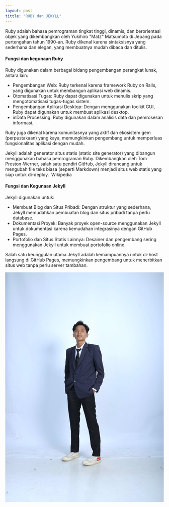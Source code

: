 ```yaml
---
layout: post
tittle: "RUBY dan JEKYLL"
---
```


Ruby adalah bahasa pemrograman tingkat tinggi, dinamis, dan berorientasi objek yang dikembangkan oleh Yukihiro "Matz" Matsumoto di Jepang pada pertengahan tahun 1990-an. Ruby dikenal karena sintaksisnya yang sederhana dan elegan, yang membuatnya mudah dibaca dan ditulis.
<h4>Fungsi dan kegunaan Ruby</h4>
Ruby digunakan dalam berbagai bidang pengembangan perangkat lunak, antara lain:​
<ul type="disc">
    <li>Pengembangan Web: Ruby terkenal karena framework Ruby on Rails, yang digunakan untuk membangun aplikasi web dinamis.</li>
    <li>Otomatisasi Tugas: Ruby dapat digunakan untuk menulis skrip yang mengotomatisasi tugas-tugas sistem.</li>
    <li>Pengembangan Aplikasi Desktop: Dengan menggunakan toolkit GUI, Ruby dapat digunakan untuk membuat aplikasi desktop.</li>
    <li>inData Processing: Ruby digunakan dalam analisis data dan pemrosesan informasi.​</li>
</ul>
Ruby juga dikenal karena komunitasnya yang aktif dan ekosistem gem (perpustakaan) yang kaya, memungkinkan pengembang untuk memperluas fungsionalitas aplikasi dengan mudah.​

Jekyll adalah generator situs statis (static site generator) yang dibangun menggunakan bahasa pemrograman Ruby. Dikembangkan oleh Tom Preston-Werner, salah satu pendiri GitHub, Jekyll dirancang untuk mengubah file teks biasa (seperti Markdown) menjadi situs web statis yang siap untuk di-deploy. ​
Wikipedia

 <h4>Fungsi dan Kegunaan Jekyll</h4>
Jekyll digunakan untuk:​
<ul>
    <li>Membuat Blog dan Situs Pribadi: Dengan struktur yang sederhana, Jekyll memudahkan pembuatan blog dan situs pribadi tanpa perlu database.
</li>
    <li>Dokumentasi Proyek: Banyak proyek open-source menggunakan Jekyll untuk dokumentasi karena kemudahan integrasinya dengan GitHub Pages.
</li>
    <li>Portofolio dan Situs Statis Lainnya: Desainer dan pengembang sering menggunakan Jekyll untuk membuat portofolio online.​
</li>
</ul>
 Salah satu keunggulan utama Jekyll adalah kemampuannya untuk di-host langsung di GitHub Pages, memungkinkan pengembang untuk menerbitkan situs web tanpa perlu server tambahan.

![HTML Link dan Lists](/assets/images/gambar-1.png)
